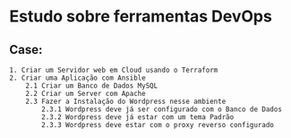 # Estudo sobre ferramentas DevOps

## Case:
    1. Criar um Servidor web em Cloud usando o Terraform
    2. Criar uma Aplicação com Ansible
        2.1 Criar um Banco de Dados MySQL
        2.2 Criar um Server com Apache
        2.3 Fazer a Instalação do Wordpress nesse ambiente
            2.3.1 Wordpress deve já ser configurado com o Banco de Dados
            2.3.2 Wordpress deve já estar com um tema Padrão 
            2.3.3 Wordpress deve estar com o proxy reverso configurado
            
